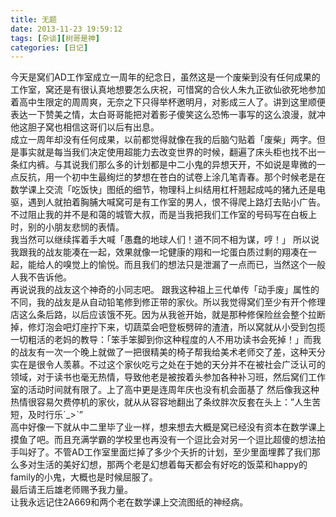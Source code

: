 ```yaml
---
title: 无题
date: 2013-11-23 19:59:12
tags: [杂谈][树哥是神]
categories: [日记]
---
```


今天是窝们AD工作室成立一周年的纪念日，虽然这是一个废柴到没有任何成果的工作室，窝还是有很认真地想要怎么庆祝，可惜窝的合伙人朱九正欲仙欲死地参加着高中生限定的周周爽，无奈之下只得举杯邀明月，对影成三人了。讲到这里顺便表达一下赞美之情，太白哥哥能把对着影子傻笑这么恐怖一事写的这么浪漫，就冲他这胆子窝也相信这哥们以后有出息。
  <br>
成立一周年却没有任何成果，以前都觉得就像在我的后脑勺贴着「废柴」两字。但是事实就是每当我们决定使用超能力去改变世界的时候，翻遍了床头柜也找不出一条红内裤。与其说我们那么多的计划都是中二小鬼的异想天开，不如说是卑微的一点反抗，用一个初中生最绚烂的梦想在苍白的试卷上涂几笔青春。那个时候老是在数学课上交流「吃饭快」图纸的细节，物理科上纠结用杠杆翘起成吨的猪九还是电驱，遇到人就拍着胸脯大喊窝可是有工作室的男人，恨不得爬上路灯去贴小广告。不过阻止我的并不是和蔼的城管大叔，而是当我把我们工作室的号码写在白板上时，别的小朋友悲悯的表情。
  <br>
我当然可以继续挥着手大喊「愚蠢的地球人们！道不同不相为谋，哼！」
  所以说我跟我的战友能凑在一起，效果就像一坨健康的翔和一坨蛋白质过剩的翔凑在一起，能给人的嗅觉上的愉悦。而且我们的想法只是泄漏了一点而已，当然这个一般人我不告诉他。
  <br>
再说说我的战友这个神奇的小同志吧。
跟我这种祖上三代单传「动手废」属性的不同，我的战友是从自动铅笔修到修正带的家伙。所以我觉得窝们至少有开个修理店这么条后路，以后应该饿不死。因为从我爸开始，就是那种修保险丝会整个拉断掉，修灯泡会吧灯座拧下来，切蔬菜会吧登板劈碎的渣渣，所以窝就从小受到包揽一切粗活的老妈的教导：「笨手笨脚到你这种程度的人不用功读书会死掉！」而我的战友有一次一个晚上就做了一把很精美的椅子帮我给美术老师交了差，这种天分实在是很令人羡慕。不过这个家伙吃亏之处在于她的天分并不在被社会广泛认可的领域，对于读书也毫无热情，导致他老是被按着头参加各种补习班，然后窝们工作室的活动时间就有限了。上了高中更是连周年庆也没有机会面基了
  然后像我这种热情很容易欠费停机的家伙，就从从容容地翻出了条纹胖次反套在头上：”人生苦短，及时行乐ˊ_>ˋ”
  <br>
高中好像一下就从中二里毕了业一样，想来想去大概是窝已经没有资本在数学课上摸鱼了吧。而且充满学霸的学校里也再没有一个逗比会对另一个逗比超傻的想法拍手叫好了。不管AD工作室里面烂掉了多少个夭折的计划，至少里面埋葬了我们那么多对生活的美好幻想，那两个老是幻想着每天都会有好吃的饭菜和happy的family的小鬼，大概也是时候屈服了。
  <br>
最后请王后雄老师赐予我力量。
  <br>
让我永远记住2A669和两个老在数学课上交流图纸的神经病。
